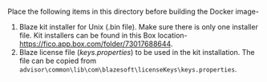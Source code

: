 Place the following items in this directory before building the Docker image-

1. Blaze kit installer for Unix (.bin file). Make sure there is only one installer file. Kit installers can be found in this Box location- https://fico.app.box.com/folder/73017688644.
2. Blaze license file (*keys.properties*) to be used in the kit installation. The file can be copied from `advisor\common\lib\com\blazesoft\licenseKeys\keys.properties`.
